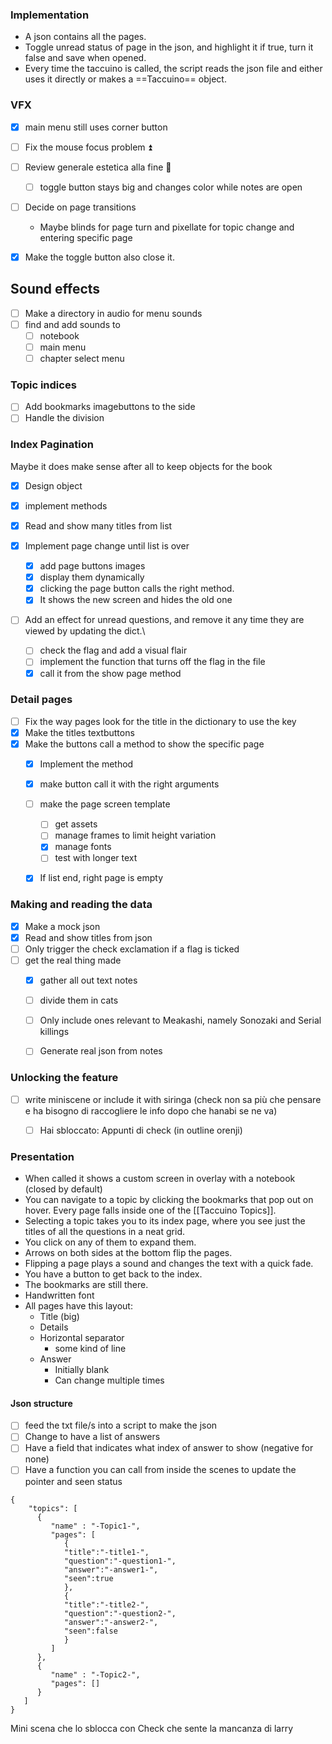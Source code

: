 
### Implementation
- A json contains all the pages.
- Toggle unread status of page in the json, and highlight it if true, turn it false and save when opened.
- Every time the taccuino is called, the script reads the json file and either uses it directly or makes a ==Taccuino== object.

### VFX
- [x] main menu still uses corner button
- [ ] Fix the mouse focus problem ⏫ 
- [ ] Review generale estetica alla fine 🔽 
	- [ ] toggle button stays big and changes color while notes are open
- [ ] Decide on page transitions
	- Maybe blinds for page turn and pixellate for topic change and entering specific page
- [x] Make the toggle button also close it.


## Sound effects
- [ ] Make a directory in audio for menu sounds
- [ ] find and add sounds to 
	- [ ] notebook
	- [ ] main menu
	- [ ] chapter select menu

### Topic indices
- [ ] Add bookmarks imagebuttons to the side
- [ ] Handle the division

### Index Pagination
Maybe it does make sense after all to keep objects for the book

- [x] Design object
- [x] implement methods

- [x] Read and show many titles from list
- [x] Implement page change until list is over
	- [x] add page buttons images
	- [x] display them dynamically
	- [x] clicking the page button calls the right method.
	- [x] It shows the new screen and hides the old one
- [ ] Add an effect for unread questions, and remove it any time they are viewed by updating the dict.\
	- [ ] check the flag and add a visual flair
	- [ ] implement the function that turns off the flag in the file
	- [x] call it from the show page method
### Detail pages
- [ ] Fix the way pages look for the title in the dictionary to use the key
- [x] Make the titles textbuttons
- [x] Make the buttons call a method to show the specific page
	- [x] Implement the method
	- [x] make button call it with the right arguments
	- [ ] make the page screen template
		- [ ] get assets
		- [ ] manage frames to limit height variation
		- [x] manage fonts
		- [ ] test with longer text
	- [x] If list end, right page is empty


### Making and reading the data
- [x] Make  a mock json
- [x] Read and show titles from json
- [ ] Only trigger the check exclamation if a flag is ticked
- [ ] get the real thing made
	- [x] gather all out text notes
	- [ ] divide them in cats
	- [ ] Only include ones relevant to Meakashi, namely Sonozaki and Serial killings
	- [ ] Generate real json from notes


### Unlocking the feature
- [ ] write miniscene or include it with siringa (check non sa più che pensare e ha bisogno di raccogliere le info dopo che hanabi se ne va)
	- [ ] Hai sbloccato: Appunti di check (in outline orenji)






### Presentation
- When called it shows a custom screen in overlay with a notebook (closed by default)
- You can navigate to a topic by clicking the bookmarks that pop out on hover. Every page falls inside one of the [[Taccuino Topics]].
- Selecting a topic takes you to its index page, where you see just the titles of all the questions in a neat grid.
- You click on any of them to expand them.
- Arrows on both sides at the bottom flip the pages.
- Flipping a page plays a sound and changes the text with a quick fade.
- You have a button to get back to the index.
- The bookmarks are still there.
- Handwritten font
- All pages have this layout: 
	- Title (big)
	- Details
	- Horizontal separator
		- some kind of line
	- Answer
		- Initially blank
		- Can change multiple times



#### Json structure
- [ ] feed the txt file/s into a script to make the json
- [ ] Change to have a list of answers
- [ ] Have a field that indicates what index of answer to show (negative for none)
- [ ] Have a function you can call from inside the scenes to update the pointer and seen status
```Taccuino
{  
    "topics": [  
      {  
         "name" : "-Topic1-",  
         "pages": [  
            {  
            "title":"-title1-",  
            "question":"-question1-",  
            "answer":"-answer1-",  
            "seen":true  
            },  
            {  
            "title":"-title2-",  
            "question":"-question2-",  
            "answer":"-answer2-",  
            "seen":false  
            }  
         ]  
      },  
      {  
         "name" : "-Topic2-",  
         "pages": []  
      }  
   ]  
}
```



Mini scena che lo sblocca con Check che sente la mancanza di larry

